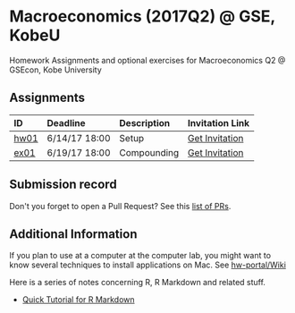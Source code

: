 
Macroeconomics (2017Q2) @ GSE, KobeU
====================================

Homework Assignments and optional exercises for Macroeconomics Q2 @ GSEcon, Kobe University

Assignments
-----------

| ID                                           | Deadline      | Description | Invitation Link                                                                                        |
|:---------------------------------------------|:--------------|:------------|:-------------------------------------------------------------------------------------------------------|
| [hw01](https://github.com/rokko-ma17q2/hw01) | 6/14/17 18:00 | Setup       | [Get Invitation](https://classroom.github.com/assignment-invitations/6153a14960b7a92063c03cc85257cad9) |
| [ex01](https://github.com/rokko-ma17q2/ex01) | 6/19/17 18:00 | Compounding | [Get Invitation](https://classroom.github.com/assignment-invitations/5dc00dcf6f1c61dcd964708a70dd7a02) |

Submission record
-----------------

Don't you forget to open a Pull Request? See this [list of PRs](https://github.com/issues?utf8=%E2%9C%93&q=is%3Apr+user%3Arokko-ma17q2).

Additional Information
----------------------

If you plan to use at a computer at the computer lab, you might want to know several techniques to install applications on Mac. See [hw-portal/Wiki](https://github.com/rokko-ma17q2/hw-portal/wiki)

Here is a series of notes concerning R, R Markdown and related stuff.

-   [Quick Tutorial for R Markdown](https://cdn.rawgit.com/kenjisato/tips/2e4d7a9d/rmarkdown-basic/basic.html)
